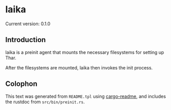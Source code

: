 # laika

Current version: 0.1.0

## Introduction

laika is a preinit agent that mounts the necessary filesystems for setting up Thar.

After the filesystems are mounted, laika then invokes the init process.

## Colophon

This text was generated from `README.tpl` using [cargo-readme](https://crates.io/crates/cargo-readme), and includes the rustdoc from `src/bin/preinit.rs`.